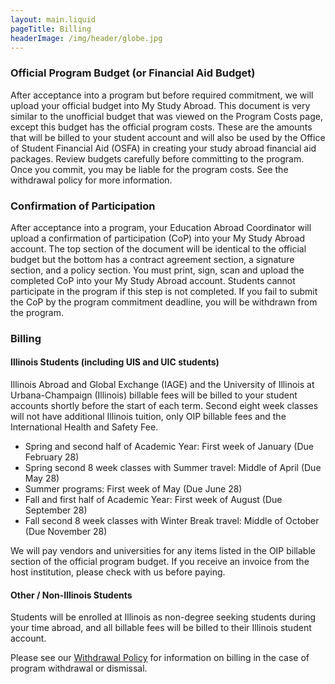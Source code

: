 ```yaml
---
layout: main.liquid
pageTitle: Billing
headerImage: /img/header/globe.jpg
---
```


### Official Program Budget (or Financial Aid Budget)
After acceptance into a program but before required commitment, we will upload your official budget into My Study Abroad. This document is very similar to the unofficial budget that was viewed on the Program Costs page, except this budget has the official program costs. These are the amounts that will be billed to your student account and will also be used by the Office of Student Financial Aid (OSFA) in creating your study abroad financial aid packages. Review budgets carefully before committing to the program. Once you commit, you may be liable for the program costs. See the withdrawal policy for more information.

### Confirmation of Participation
After acceptance into a program, your Education Abroad Coordinator will upload a confirmation of participation (CoP) into your My Study Abroad account. The top section of the document will be identical to the official budget but the bottom has a contract agreement section, a signature section, and a policy section. You must print, sign, scan and upload the completed CoP into your My Study Abroad account. Students cannot participate in the program if this step is not completed. If you fail to submit the CoP by the program commitment deadline, you will be withdrawn from the program.

### Billing

#### Illinois Students (including UIS and UIC students)

Illinois Abroad and Global Exchange (IAGE) and the University of Illinois at Urbana-Champaign (Illinois) billable fees will be billed to your student accounts shortly before the start of each term. Second eight week classes will not have additional Illinois tuition, only OIP billable fees and the International Health and Safety Fee.

* Spring and second half of Academic Year: First week of January (Due February 28)
* Spring second 8 week classes with Summer travel: Middle of April (Due May 28)
* Summer programs: First week of May (Due June 28)
* Fall and first half of Academic Year: First week of August (Due September 28)
* Fall second 8 week classes with Winter Break travel: Middle of October (Due November 28)

We will pay vendors and universities for any items listed in the OIP billable section of the official program budget. If you receive an invoice from the host institution, please check with us before paying.

#### Other / Non-Illinois Students

Students will be enrolled at Illinois as non-degree seeking students during your time abroad, and all billable fees will be billed to their Illinois student account.

Please see our [Withdrawal Policy](/withdrawal/index.html) for information on billing in the case of program withdrawal or dismissal.